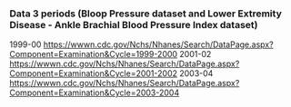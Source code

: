 ### Data 3 periods (Bloop Pressure dataset and Lower Extremity Disease - Ankle Brachial Blood Pressure Index dataset)

1999-00 https://wwwn.cdc.gov/Nchs/Nhanes/Search/DataPage.aspx?Component=Examination&Cycle=1999-2000
2001-02 https://wwwn.cdc.gov/Nchs/Nhanes/Search/DataPage.aspx?Component=Examination&Cycle=2001-2002
2003-04 https://wwwn.cdc.gov/Nchs/Nhanes/Search/DataPage.aspx?Component=Examination&Cycle=2003-2004